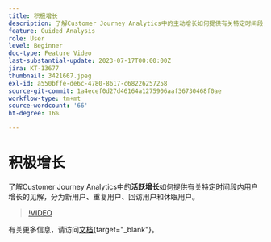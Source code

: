 ```yaml
---
title: 积极增长
description: 了解Customer Journey Analytics中的主动增长如何提供有关特定时间段内用户增长的见解，其中按新用户、重复用户、回访用户和休眠用户进行划分。
feature: Guided Analysis
role: User
level: Beginner
doc-type: Feature Video
last-substantial-update: 2023-07-17T00:00:00Z
jira: KT-13677
thumbnail: 3421667.jpeg
exl-id: a550bffe-de6c-4780-8617-c68226257258
source-git-commit: 1a4ecef0d27d46164a1275906aaf36730468f0ae
workflow-type: tm+mt
source-wordcount: '66'
ht-degree: 16%

---
```


# 积极增长

了解Customer Journey Analytics中的&#x200B;**活跃增长**&#x200B;如何提供有关特定时间段内用户增长的见解，分为新用户、重复用户、回访用户和休眠用户。

>[!VIDEO](https://video.tv.adobe.com/v/3421667/?learn=on)

有关更多信息，请访问[文档](https://experienceleague.adobe.com/docs/analytics-platform/using/guided-analysis/user-growth/active.html){target="_blank"}。
